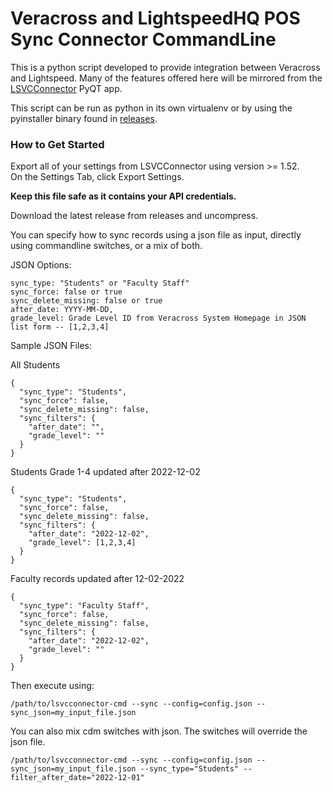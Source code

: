 # Veracross and LightspeedHQ POS Sync Connector CommandLine

This is a python script developed to provide integration between Veracross and Lightspeed. 
Many of the features offered here will be mirrored from the 
[LSVCConnector](https://github.com/beckf/lightspeed-vc-connector/wiki "LSVCConnector") PyQT app.

This script can be run as python in its own virtualenv or by using the pyinstaller binary found in 
[releases](https://github.com/beckf/ls-vc-connector-cmd/releases).

### <a name="getting-started"></a>How to Get Started
Export all of your settings from LSVCConnector using version >= 1.52.  
On the Settings Tab, click Export Settings.

**Keep this file safe as it contains your API credentials.**

Download the latest release from releases and uncompress.

You can specify how to sync records using a json file as input, directly using commandline switches, 
or a mix of both.

JSON Options:
```angular2html
sync_type: "Students" or "Faculty Staff"
sync_force: false or true
sync_delete_missing: false or true
after_date: YYYY-MM-DD,
grade_level: Grade Level ID from Veracross System Homepage in JSON list form -- [1,2,3,4]
```

Sample JSON Files:

All Students
```
{
  "sync_type": "Students",
  "sync_force": false,
  "sync_delete_missing": false,
  "sync_filters": {
    "after_date": "",
    "grade_level": ""
  }
}
```

Students Grade 1-4 updated after 2022-12-02
```
{
  "sync_type": "Students",
  "sync_force": false,
  "sync_delete_missing": false,
  "sync_filters": {
    "after_date": "2022-12-02",
    "grade_level": [1,2,3,4]
  }
}
```

Faculty records updated after 12-02-2022
```
{
  "sync_type": "Faculty Staff",
  "sync_force": false,
  "sync_delete_missing": false,
  "sync_filters": {
    "after_date": "2022-12-02",
    "grade_level": ""
  }
}
```

Then execute using:
```angular2html
/path/to/lsvcconnector-cmd --sync --config=config.json --sync_json=my_input_file.json
```

You can also mix cdm switches with json.  The switches will override the json file.

```angular2html
/path/to/lsvcconnector-cmd --sync --config=config.json --sync_json=my_input_file.json --sync_type="Students" --filter_after_date="2022-12-01"
```

